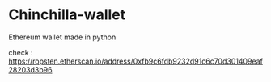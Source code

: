 # Chinchilla-wallet
Ethereum wallet made in python


check : https://ropsten.etherscan.io/address/0xfb9c6fdb9232d91c6c70d301409eaf28203d3b96

